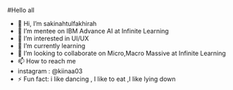 #Hello all

- 👋 Hi, I’m sakinahtulfakhirah
- 👋 I’m mentee on IBM Advance AI at Infinite Learning 
- 👀 I’m interested in UI/UX
- 🌱 I’m currently learning 
- 💞️ I’m looking to collaborate on Micro,Macro Massive at Infinite Learning 
- 📫 How to reach me
- instagram : @kiinaa03
- ⚡ Fun fact: i like dancing , I like to eat ,I like lying down 


